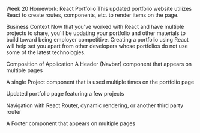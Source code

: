 Week 20 Homework: React Portfolio
This updated portfolio website utilizes React to create routes, components, etc. to render items on the page.

Business Context
Now that you've worked with React and have multiple projects to share, you'll be updating your portfolio and other materials to build toward being employer competitive. Creating a portfolio using React will help set you apart from other developers whose portfolios do not use some of the latest technologies.

Composition of Application
A Header (Navbar) component that appears on multiple pages

A single Project component that is used multiple times on the portfolio page

Updated portfolio page featuring a few projects

Navigation with React Router, dynamic rendering, or another third party router

A Footer component that appears on multiple pages
